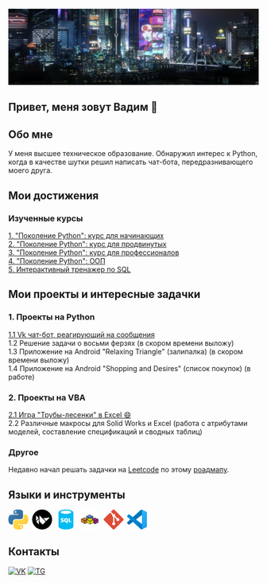 ![Header](https://github.com/makarov-vadim/makarov-vadim/blob/main/assets/header.png)

## Привет, меня зовут Вадим 👋

## Обо мне
У меня высшее техническое образование. Обнаружил интерес к Python, когда в качестве шутки решил написать чат-бота, передразнивающего моего друга.

## Мои достижения
### Изученные курсы
[1. "Поколение Python": курс для начинающих](https://stepik.org/cert/1596593)  
[2. "Поколение Python": курс для продвинутых](https://stepik.org/cert/2107088)  
[3. "Поколение Python": курс для профессионалов](https://stepik.org/cert/2396524)  
[4. "Поколение Python": ООП](https://stepik.org/cert/2600527)  
[5. Интерактивный тренажер по SQL](https://stepik.org/cert/2761059)  

## Мои проекты и интересные задачки
### 1. Проекты на Python 
[1.1 Vk чат-бот, реагирующий на сообщения](https://github.com/makarov-vadim/vk_bot_1)  
1.2 Решение задачи о восьми ферзях (в скором времени выложу)  
1.3 Приложение на Android "Relaxing Triangle" (залипалка) (в скором времени выложу)  
1.4 Приложение на Android "Shopping and Desires" (список покупок) (в работе)

### 2. Проекты на VBA
[2.1 Игра "Трубы-лесенки" в Excel 😄](https://github.com/makarov-vadim/pipes-ladders)  
2.2 Различные макросы для Solid Works и Excel (работа с атрибутами моделей, составление спецификаций и сводных таблиц)

### Другое
Недавно начал решать задачки на  [Leetcode](https://leetcode.com/u/makarov-vadim/) по этому [роадмапу](https://neetcode.io/roadmap).  



## Языки и инструменты
<div>
  <img src="https://github.com/makarov-vadim/makarov-vadim/blob/main/assets/python.svg" title="python" alt="python" width="40" height="40"/>&nbsp
  <img src="https://github.com/makarov-vadim/makarov-vadim/blob/main/assets/kivy.svg" title="kivy" alt="kivy" width="40" height="40"/>&nbsp
  <img src="https://github.com/makarov-vadim/makarov-vadim/blob/main/assets/sql.svg" title="sql" alt="sql" width="40" height="40"/>&nbsp
  <img src="https://github.com/makarov-vadim/makarov-vadim/blob/main/assets/vba.svg" title="vba" alt="vba" width="40" height="40"/>&nbsp
    <img src="https://github.com/makarov-vadim/makarov-vadim/blob/main/assets/git.svg" title="git" alt="git" width="40" height="40"/>&nbsp
  <img src="https://github.com/makarov-vadim/makarov-vadim/blob/main/assets/vscode.svg" title="vscode" alt="vscode" width="40" height="40"/>&nbsp

## Контакты
[![VK](https://img.shields.io/badge/-VK-black?style=for-the-badge&logo=VK)](https://vk.com/this_link_is_wrong)
[![TG](https://img.shields.io/badge/-TG-black?style=for-the-badge&logo=telegram)](https://t.me/evph000)

